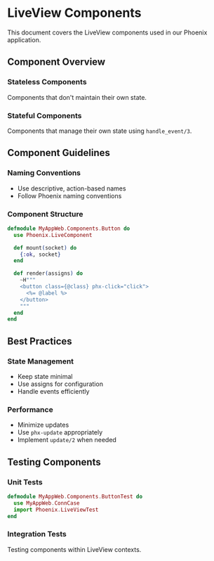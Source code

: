 # LiveView Components

This document covers the LiveView components used in our Phoenix application.

## Component Overview

### Stateless Components
Components that don't maintain their own state.

### Stateful Components
Components that manage their own state using `handle_event/3`.

## Component Guidelines

### Naming Conventions
- Use descriptive, action-based names
- Follow Phoenix naming conventions

### Component Structure
```elixir
defmodule MyAppWeb.Components.Button do
  use Phoenix.LiveComponent

  def mount(socket) do
    {:ok, socket}
  end

  def render(assigns) do
    ~H"""
    <button class={@class} phx-click="click">
      <%= @label %>
    </button>
    """
  end
end
```

## Best Practices

### State Management
- Keep state minimal
- Use assigns for configuration
- Handle events efficiently

### Performance
- Minimize updates
- Use `phx-update` appropriately
- Implement `update/2` when needed

## Testing Components

### Unit Tests
```elixir
defmodule MyAppWeb.Components.ButtonTest do
  use MyAppWeb.ConnCase
  import Phoenix.LiveViewTest
end
```

### Integration Tests
Testing components within LiveView contexts.

